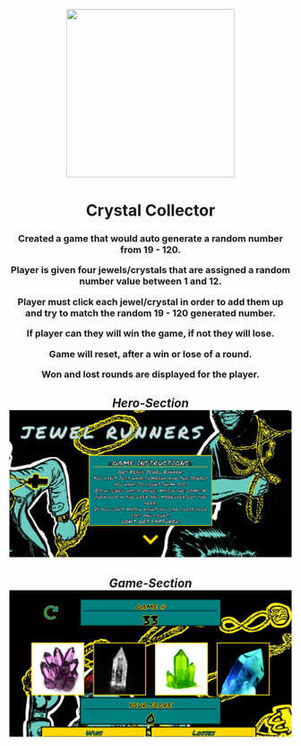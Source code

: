<p align="center">
  <img width="300" height="300" src="https://www.metalorgie.com/grp_logo/RunTheJewels_logo.png">
  
 
</p>

<h1 align="center">
Crystal Collector
</h1>

<h3 align="center" >

Created a game that would auto generate a random number from 19 - 120.

Player is given four jewels/crystals that are assigned a random number value between 1 and 12.

Player must click each jewel/crystal in order to add them up and try to match the random 19 - 120 generated number.

If player can they will win the game, if not they will lose.

Game will reset, after a win or lose of a round.

Won and lost rounds are displayed for the player.

</h3>

<div style="text-align:center" markdown="1">

## **_Hero-Section_** ![alt text](assets/images/hero-section.png)

## **_Game-Section_** ![alt text](assets/images/game-section.png)

</div>
